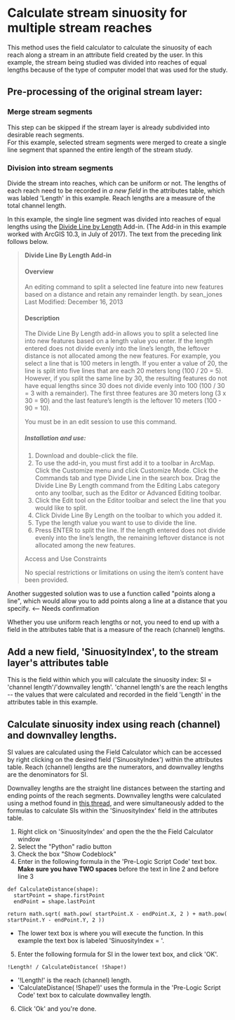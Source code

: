 # Calculate stream sinuosity for multiple stream reaches

This method uses the field calculator to calculate the sinuosity of each reach along a stream in an attribute field created by the user.  In this example, the stream being studied was divided into reaches of equal lengths because of the type of computer model that was used for the study.

## Pre-processing of the original stream layer:
### Merge stream segments
This step can be skipped if the stream layer is already subdivided into desirable reach segments.  
For this example, selected stream segments were merged to create a single line segment that spanned the entire length of the stream study.  

### Division into stream segments
Divide the stream into reaches, which can be uniform or not.  The lengths of each reach need to be recorded in _a new field_ in the attributes table, which was labled 'Length' in this example.  Reach lengths are a measure of the total channel length.

In this example, the single line segment was divided into reaches of equal lengths using the [Divide Line by Length](http://www.arcgis.com/home/item.html?id=d5d27ee47330434b9a96b91136a0118f) Add-in.  (The Add-in in this example worked with ArcGIS 10.3, in July of 2017).  The text from the preceding link follows below.

> **Divide Line By Length Add-in**
> 
> #### Overview
> 
> An editing command to split a selected line feature into new features based on a distance and retain any remainder length.
> by sean_jones
> Last Modified: December 16, 2013
> 
> #### Description
> 
> The Divide Line By Length add-in allows you to split a selected line into new features based on a length value you enter. If the length entered does not divide evenly into the line’s length, the leftover distance is not allocated among the new features. For example, you select a line that is 100 meters in length. If you enter a value of 20, the line is split into five lines that are each 20 meters long (100 / 20 = 5). However, if you split the same line by 30, the resulting features do not have equal lengths since 30 does not divide evenly into 100 (100 / 30 = 3 with a remainder). The first three features are 30 meters long (3 x 30 = 90) and the last feature’s length is the leftover 10 meters (100 - 90 = 10).
> 
> You must be in an edit session to use this command.
> 
> ##### Installation and use:
> 
> 1. Download and double-click the file.
> 2. To use the add-in, you must first add it to a toolbar in ArcMap. Click the Customize menu and click Customize Mode. Click the Commands tab and type Divide Line in the search box. Drag the Divide Line By Length command from the Editing Labs category onto any toolbar, such as the Editor or Advanced Editing toolbar.
> 3. Click the Edit tool on the Editor toolbar and select the line that you would like to split. 
> 4. Click Divide Line By Length on the toolbar to which you added it. 
> 5. Type the length value you want to use to divide the line.
> 6. Press ENTER to split the line. If the length entered does not divide evenly into the line’s length, the remaining leftover distance is not allocated among the new features.
> 
> Access and Use Constraints
>   
> No special restrictions or limitations on using the item’s content have been provided.

Another suggested solution was to use a function called "points along a line", which would allow you to add points along a line at a distance that you specify.  <-- Needs confirmation

Whether you use uniform reach lengths or not, you need to end up with a field in the attributes table that is a measure of the reach (channel) lengths.

## Add a new field, 'SinuosityIndex', to the stream layer's attributes table
This is the field within which you will calculate the sinuosity index: SI = 'channel length'/'downvalley length'.  'channel length's are the reach lengths -- the values that were calculated and recorded in the field 'Length' in the attributes table in this example.

## Calculate sinuosity index using reach (channel) and downvalley lengths.
SI values are calculated using the Field Calculator which can be accessed by right clicking on the desired field ('SinuosityIndex') within the attributes table.  Reach (channel) lengths are the numerators, and downvalley lengths are the denominators for SI.

Downvalley lengths are the straight line distances between the starting and ending points of the reach segments.  Downvalley lengths were calculated using a method found in [this thread](https://geonet.esri.com/thread/106442), and were simultaneously added to the formulas to calculate SIs within the 'SinuosityIndex' field in the attributes table.

1. Right click on 'SinuosityIndex' and open the the the Field Calculator window
2. Select the "Python" radio button
3. Check the box "Show Codeblock"
4. Enter in the following formula in the 'Pre-Logic Script Code' text box.  **Make sure you have TWO spaces** before the text in line 2 and before line 3
```
def CalculateDistance(shape):
  startPoint = shape.firstPoint
  endPoint = shape.lastPoint
 
return math.sqrt( math.pow( startPoint.X - endPoint.X, 2 ) + math.pow( startPoint.Y - endPoint.Y, 2 ))
```
* The lower text box is where you will execute the function.  In this example the text box is labeled 'SinuosityIndex = '.  
5. Enter the following formula for SI in the lower text box, and click 'OK'.
```
!Length! / CalculateDistance( !Shape!)
```
* '!Length!' is the reach (channel) length.
* 'CalculateDistance( !Shape!)' uses the formula in the 'Pre-Logic Script Code' text box to calculate downvalley length.  
6. Click 'Ok' and you're done.

